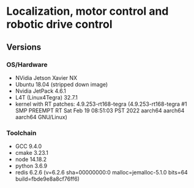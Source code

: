 # Localization, motor control and robotic drive control

## Versions

### OS/Hardware 
- NVidia Jetson Xavier NX
- Ubuntu 18.04 (stripped down image)
- Nvidia JetPack 4.6.1
- L4T (Linux4Tegra) 32.7.1 
- kernel with RT patches: 4.9.253-rt168-tegra (4.9.253-rt168-tegra #1 SMP PREEMPT RT Sat Feb 19 08:51:03 PST 2022 aarch64 aarch64 aarch64 GNU/Linux) 

### Toolchain
- GCC 9.4.0
- cmake 3.23.1
- node 14.18.2
- python 3.6.9 
- redis 6.2.6 (v=6.2.6 sha=00000000:0 malloc=jemalloc-5.1.0 bits=64 build=fbde9e8a8cf76ff6)  
